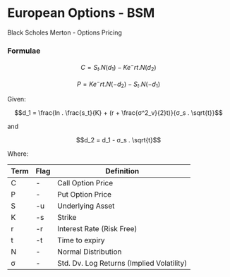 # European Options - BSM
Black Scholes Merton -
Options Pricing

### Formulae

$$C = S_t . N(d_1) - Ke^-rt . N(d_2)$$

$$P = Ke^-rt . N(-d_2) - S_t . N(-d_1)$$


Given:

$$d_1 = \frac{ln . \frac{s_t}{K} + (r + \frac{σ^2_v}{2}t)}{σ_s . \sqrt{t}}$$

and

$$d_2 = d_1 - σ_s . \sqrt{t}$$

Where:

| Term | Flag | Definition |
| --- | ---- |  ------------- |
| C | - | Call Option Price |
| P | - | Put Option Price |
| S | -u | Underlying Asset |
| K | -s | Strike |
| r | -r | Interest Rate (Risk Free) |
| t | -t | Time to expiry |
| N | - | Normal Distribution |
| σ | - | Std. Dv. Log Returns (Implied Volatility) |

